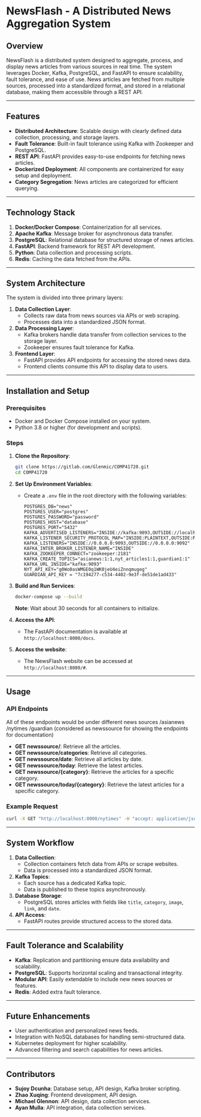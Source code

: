# NewsFlash - A Distributed News Aggregation System

## Overview

NewsFlash is a distributed system designed to aggregate, process, and display news articles from various sources in real time. The system leverages Docker, Kafka, PostgreSQL, and FastAPI to ensure scalability, fault tolerance, and ease of use. News articles are fetched from multiple sources, processed into a standardized format, and stored in a relational database, making them accessible through a REST API.

---

## Features

- **Distributed Architecture**: Scalable design with clearly defined data collection, processing, and storage layers.
- **Fault Tolerance**: Built-in fault tolerance using Kafka with Zookeeper and PostgreSQL.
- **REST API**: FastAPI provides easy-to-use endpoints for fetching news articles.
- **Dockerized Deployment**: All components are containerized for easy setup and deployment.
- **Category Segregation**: News articles are categorized for efficient querying.

---

## Technology Stack

1. **Docker/Docker Compose**: Containerization for all services.
2. **Apache Kafka**: Message broker for asynchronous data transfer.
3. **PostgreSQL**: Relational database for structured storage of news articles.
4. **FastAPI**: Backend framework for REST API development.
5. **Python**: Data collection and processing scripts.
6. **Redis**: Caching the data fetched from the APIs.

---

## System Architecture

The system is divided into three primary layers:

1. **Data Collection Layer**:
    - Collects raw data from news sources via APIs or web scraping.
    - Processes data into a standardized JSON format.
2. **Data Processing Layer**:
    - Kafka brokers handle data transfer from collection services to the storage layer.
    - Zookeeper ensures fault tolerance for Kafka.
3. **Frontend Layer**:
    - FastAPI provides API endpoints for accessing the stored news data.
    - Frontend clients consume this API to display data to users.

---

## Installation and Setup

### Prerequisites

- Docker and Docker Compose installed on your system.
- Python 3.8 or higher (for development and scripts).

### Steps

1. **Clone the Repository**:
    
    ```bash
    git clone https://gitlab.com/Glenmic/COMP41720.git
    cd COMP41720
    ```
    
2. **Set Up Environment Variables**:
    
    - Create a `.env` file in the root directory with the following variables:
        ```env
        POSTGRES_DB="news"
        POSTGRES_USER="postgres"
        POSTGRES_PASSWORD="password"
        POSTGRES_HOST="database"
        POSTGRES_PORT="5432"
        KAFKA_ADVERTISED_LISTENERS="INSIDE://kafka:9093,OUTSIDE://localhost:9092"
        KAFKA_LISTENER_SECURITY_PROTOCOL_MAP="INSIDE:PLAINTEXT,OUTSIDE:PLAINTEXT"
        KAFKA_LISTENERS="INSIDE://0.0.0.0:9093,OUTSIDE://0.0.0.0:9092"
        KAFKA_INTER_BROKER_LISTENER_NAME="INSIDE"
        KAFKA_ZOOKEEPER_CONNECT="zookeeper:2181"
        KAFKA_CREATE_TOPICS="asianews:1:1,nyt_articles1:1,guardian1:1"
        KAFKA_URL_INSIDE="kafka:9093"
        NYT_API_KEY="g0Wo0asWMGE0q1WK0jeU4eiZnnqmugeg"
        GUARDIAN_API_KEY = "7c194277-c534-4402-9e3f-de51de1ad433"

        ```

3. **Build and Run Services**:
    
    ```bash
    docker-compose up --build
    ```

    **Note**: Wait about 30 seconds for all containers to initialize.
    
4. **Access the API**:
    
    - The FastAPI documentation is available at `http://localhost:8000/docs`.

5. **Access the website**:

    - The NewsFlash website can be accessed at `http://localhost:8080/#`.

---

## Usage

### API Endpoints
All of these endpoints would be under different news sources /asianews /nytimes /guardian (considered as newssource for showing the endpoints for documentation)
- **GET newssource/**: Retrieve all the articles.
- **GET newssource/categories**: Retrieve all categories.
- **GET newssource/date**: Retrieve all articles by date.
- **GET newssource/today**: Retrieve the latest articles.
- **GET newssource/{category}**: Retrieve the articles for a specific category.
- **GET newssource/today/{category}**: Retrieve the latest articles for a specific category.

### Example Request

```bash
curl -X GET "http://localhost:8000/nytimes" -H "accept: application/json"
```

---

## System Workflow

1. **Data Collection**:
    - Collection containers fetch data from APIs or scrape websites.
    - Data is processed into a standardized JSON format.
2. **Kafka Topics**:
    - Each source has a dedicated Kafka topic.
    - Data is published to these topics asynchronously.
3. **Database Storage**:
    - PostgreSQL stores articles with fields like `title`, `category`, `image`, `link`, and `date`.
4. **API Access**:
    - FastAPI routes provide structured access to the stored data.

---

## Fault Tolerance and Scalability

- **Kafka**: Replication and partitioning ensure data availability and scalability.
- **PostgreSQL**: Supports horizontal scaling and transactional integrity.
- **Modular API**: Easily extendable to include new news sources or features.
- **Redis**: Added extra fault tolerance.

---

## Future Enhancements

- User authentication and personalized news feeds.
- Integration with NoSQL databases for handling semi-structured data.
- Kubernetes deployment for higher scalability.
- Advanced filtering and search capabilities for news articles.

---

## Contributors

- **Sujoy Dcunha**: Database setup, API design, Kafka broker scripting.
- **Zhao Xuqing**: Frontend development, API design.
- **Michael Glennon**: API design, data collection services.
- **Ayan Mulla**: API integration, data collection services.